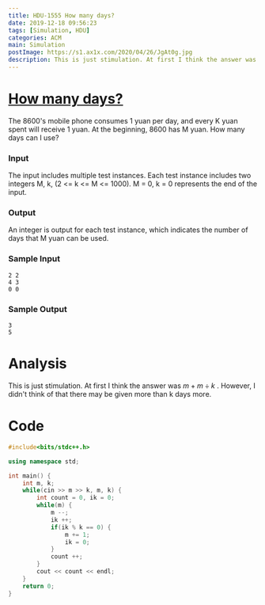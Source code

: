 ```yaml
---
title: HDU-1555 How many days?
date: 2019-12-18 09:56:23
tags: [Simulation, HDU]
categories: ACM
main: Simulation
postImage: https://s1.ax1x.com/2020/04/26/JgAt0g.jpg
description: This is just stimulation. At first I think the answer was m + m / k . However, I didn't think of that there may be given more than k days more.
---
```


# [How many days?](http://acm.hdu.edu.cn/showproblem.php?pid=1555)

The 8600's mobile phone consumes 1 yuan per day, and every K yuan spent will receive 1 yuan. At the beginning, 8600 has M yuan. How many days can I use?

<!--more-->

### Input

The input includes multiple test instances. Each test instance includes two integers M, k, (2 <= k <= M <= 1000). M = 0, k = 0 represents the end of the input.

### Output

An integer is output for each test instance, which indicates the number of days that M yuan can be used.

### Sample Input

```
2 2
4 3
0 0
```

### Sample Output

```
3
5
```

# Analysis

This is just stimulation. At first I think the answer was $m + m \div k$ . However, I didn't think of that there may be given more than k days more.

# Code

```c++
#include<bits/stdc++.h>

using namespace std;

int main() {
	int m, k;
	while(cin >> m >> k, m, k) {
		int count = 0, ik = 0;
		while(m) {
			m --;
			ik ++;
			if(ik % k == 0) {
				m += 1;
				ik = 0;
			}
			count ++;
		} 
		cout << count << endl;
	}
	return 0;
}
```